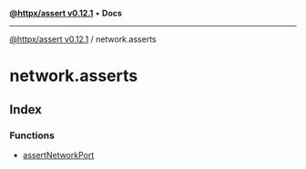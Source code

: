 [**@httpx/assert v0.12.1**](../README.md) • **Docs**

***

[@httpx/assert v0.12.1](../README.md) / network.asserts

# network.asserts

## Index

### Functions

- [assertNetworkPort](functions/assertNetworkPort.md)
